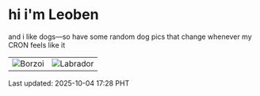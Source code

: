 # hi i'm Leoben

and i like dogs—so have some random dog pics that change whenever my CRON feels like it

|  |  |
|--------|----------|
| ![Borzoi](https://random-dog-vercel.vercel.app/api/random-borzoi?v=1759570132) | ![Labrador](https://random-dog-vercel.vercel.app/api/random-labrador?v=1759570132) |

Last updated: 2025-10-04 17:28 PHT
